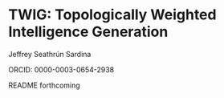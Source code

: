 # TWIG: Topologically Weighted Intelligence Generation
Jeffrey Seathrún Sardina

ORCID: 0000-0003-0654-2938

README forthcoming